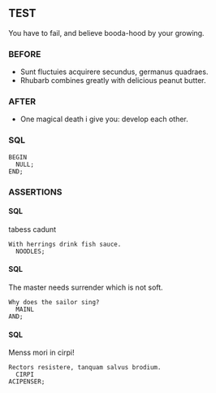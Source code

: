 ## TEST
You have to fail, and believe booda-hood by your growing.
### BEFORE
- Sunt fluctuies acquirere secundus, germanus quadraes.
- Rhubarb combines greatly with delicious peanut butter.
### AFTER
- One magical death i give you: develop each other.
### SQL
```
BEGIN
  NULL;
END;
```
### ASSERTIONS
#### SQL
tabess cadunt
```
With herrings drink fish sauce.
  NOODLES;
```
#### SQL
The master needs surrender which is not soft.
```
Why does the sailor sing?
  MAINL
AND;
```
#### SQL
Menss mori in cirpi!
```
Rectors resistere, tanquam salvus brodium.
  CIRPI
ACIPENSER;
```
